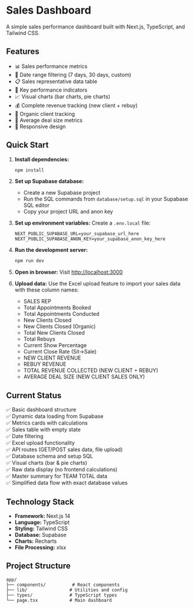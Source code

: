 # Sales Dashboard

A simple sales performance dashboard built with Next.js, TypeScript, and Tailwind CSS.

## Features

- 📊 Sales performance metrics
- 📅 Date range filtering (7 days, 30 days, custom)
- 📋 Sales representative data table
- 🎯 Key performance indicators
- 📈 Visual charts (bar charts, pie charts)
- 💰 Complete revenue tracking (new client + rebuy)
- 🎯 Organic client tracking
- 💼 Average deal size metrics
- 📱 Responsive design

## Quick Start

1. **Install dependencies:**
   ```bash
   npm install
   ```

2. **Set up Supabase database:**
   - Create a new Supabase project
   - Run the SQL commands from `database/setup.sql` in your Supabase SQL editor
   - Copy your project URL and anon key

3. **Set up environment variables:**
   Create a `.env.local` file:
   ```
   NEXT_PUBLIC_SUPABASE_URL=your_supabase_url_here
   NEXT_PUBLIC_SUPABASE_ANON_KEY=your_supabase_anon_key_here
   ```

4. **Run the development server:**
   ```bash
   npm run dev
   ```

5. **Open in browser:**
   Visit [http://localhost:3000](http://localhost:3000)

6. **Upload data:**
   Use the Excel upload feature to import your sales data with these column names:
   - SALES REP
   - Total Appointments Booked
   - Total Appointments Conducted
   - New Clients Closed
   - New Clients Closed (Organic)
   - Total New Clients Closed
   - Total Rebuys
   - Current Show Percentage
   - Current Close Rate (Sit->Sale)
   - NEW CLIENT REVENUE
   - REBUY REVENUE
   - TOTAL REVENUE COLLECTED (NEW CLIENT + REBUY)
   - AVERAGE DEAL SIZE (NEW CLIENT SALES ONLY)

## Current Status

✅ Basic dashboard structure  
✅ Dynamic data loading from Supabase  
✅ Metrics cards with calculations  
✅ Sales table with empty state  
✅ Date filtering  
✅ Excel upload functionality  
✅ API routes (GET/POST sales data, file upload)  
✅ Database schema and setup SQL  
✅ Visual charts (bar & pie charts)  
✅ Raw data display (no frontend calculations)  
✅ Master summary for TEAM TOTAL data  
✅ Simplified data flow with exact database values  

## Technology Stack

- **Framework:** Next.js 14
- **Language:** TypeScript
- **Styling:** Tailwind CSS
- **Database:** Supabase
- **Charts:** Recharts
- **File Processing:** xlsx

## Project Structure

```
app/
├── components/          # React components
├── lib/                # Utilities and config
├── types/              # TypeScript types
└── page.tsx            # Main dashboard
``` 